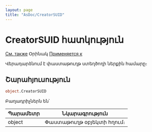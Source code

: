 ```yaml
---
layout: page
title: "AsDoc/CreatorSUID"
---
```



# CreatorSUID հատկություն

[См. также](../Asdoc.md) Օրինակ [Применяется к](../Asdoc.md)

Վերադարձնում է փաստաթուղթ ստեղծողի ներքին համարը։

## Շարահյուսություն

``` vb
object.CreatorSUID
```

Բաղադրիչներն են՝

| Պարամետր | Նկարագրություն |
|--|--|
| object | Փաստաթուղթ օբյեկտի հղում։|
